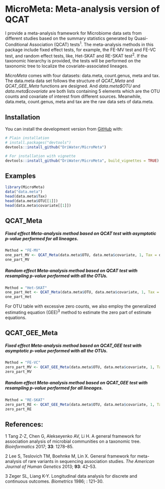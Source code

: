 
# MicroMeta: Meta-analysis version of QCAT

I provide a meta-analysis framework for Microbiome data sets from
different studies based on the summary statistics generated by
Quasi-Conditional Association (QCAT) tests<sup>1</sup>. The
meta-analysis methods in this package include fixed effect tests, for
example, the FE-MV test and FE-VC test, and random effect tests, like,
Het-SKAT and RE-SKAT test<sup>2</sup>. If the taxonomic hierarchy is
provided, the tests will be performed on the taxonomic tree to localize
the covariate-associated lineages.

*MicroMeta* comes with four datasets: data.meta, count.genus, meta and
tax. The data.meta data set follows the structure of *QCAT_Meta* and
*QCAT_GEE_Meta* functions are designed. And *data.meta\$OTU* and
*data.meta\$covariate* are both lists containing 5 elements which are
the OTU counts and covariate of interest from different sources.
Meanwhile, data.meta, count.genus, meta and tax are the raw data sets of
data.meta.

## Installation

You can install the development version from
[GitHub](https://github.com/DriWater/MicroMeta) with:

``` r
# Plain installation
# install.packages("devtools")
devtools::install_github("DriWater/MicroMeta")

# For installation with vignette
devtools::install_github("DriWater/MicroMeta", build_vignettes = TRUE)
```

## Examples

``` r
library(MicroMeta)
data("data.meta")
head(data.meta$Tax)
head(data.meta$OTU[[1]])
head(data.meta$covariate[[1]])
```

## QCAT_Meta

##### Fixed effect Meta-analysis method based on QCAT test with asymptotic p-value performed for all lineages.

``` r
Method = "FE-MV"
one_part_MV <- QCAT_Meta(data.meta$OTU, data.meta$covariate, 1, Tax = data.meta$Tax, Method = Method, n.perm = NULL)
one_part_MV
```

##### Random effect Meta-analysis method based on QCAT test with resampling p-value performed with all the OTUs.

``` r
Method = "Het-SKAT"
one_part_Het <- QCAT_Meta(data.meta$OTU, data.meta$covariate, 1, Tax = NULL, Method = Method, n.perm = 100, use.cpp = T)
one_part_Het
```

For OTU table with excessive zero counts, we also employ the generalized
estimating equation (GEE)<sup>3</sup> method to estimate the zero part
of estimate equations.

## QCAT_GEE_Meta

##### Fixed effect Meta-analysis method based on QCAT_GEE test with asymptotic p-value performed with all the OTUs.

``` r
Method = "FE-VC"
zero_part_MV <- QCAT_GEE_Meta(data.meta$OTU, data.meta$covariate, 1, Tax = NULL, Method = Method, n.perm = NULL)
zero_part_MV 
```

##### Random effect Meta-analysis method based on QCAT_GEE test with resampling p-value performed for all lineages.

``` r
Method = "RE-SKAT"
zero_part_RE <- QCAT_GEE_Meta(data.meta$OTU, data.meta$covariate, 1, Tax = data.meta$Tax, Method = Method, n.perm = 200, use.cpp = T)
zero_part_RE
```

## References:

<div id="refs" class="references csl-bib-body">

<div id="ref-tang2017general" class="csl-entry">

<span class="csl-left-margin">1 </span><span
class="csl-right-inline">Tang Z-Z, Chen G, Alekseyenko AV, Li H. A
general framework for association analysis of microbial communities on a
taxonomic tree. *Bioinformatics* 2017; **33**: 1278–85.</span>

</div>

<div id="ref-lee2013general" class="csl-entry">

<span class="csl-left-margin">2 </span><span
class="csl-right-inline">Lee S, Teslovich TM, Boehnke M, Lin X. General
framework for meta-analysis of rare variants in sequencing association
studies. *The American Journal of Human Genetics* 2013; **93**:
42–53.</span>

</div>

<div id="ref-zeger1986longitudinal" class="csl-entry">

<span class="csl-left-margin">3 </span><span
class="csl-right-inline">Zeger SL, Liang K-Y. Longitudinal data analysis
for discrete and continuous outcomes. *Biometrics* 1986; :
121–30.</span>

</div>

</div>
